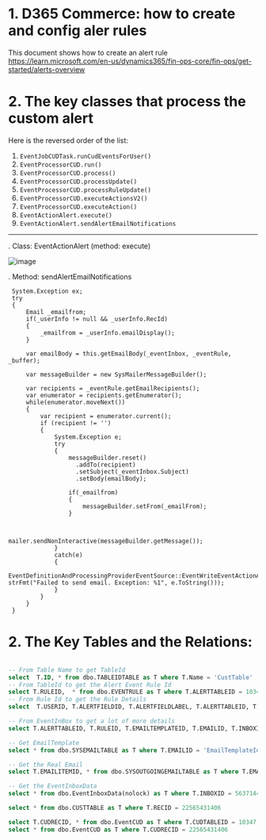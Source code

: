 # 1. D365 Commerce:  how to create and config aler rules<br/>

This document shows how to create an alert rule  https://learn.microsoft.com/en-us/dynamics365/fin-ops-core/fin-ops/get-started/alerts-overview <br/>

# 2. The key classes that process the custom alert <br/>
Here is the reversed order of the list:

1. `EventJobCUDTask.runCudEventsForUser()`
2. `EventProcessorCUD.run()`
3. `EventProcessorCUD.process()`
4. `EventProcessorCUD.processUpdate()`
5. `EventProcessorCUD.processRuleUpdate()`
6. `EventProcessorCUD.executeActionsV2()`
7. `EventProcessorCUD.executeAction()`
8. `EventActionAlert.execute()`
9. `EventActionAlert.sendAlertEmailNotifications`
<hr/>
. Class: EventActionAlert (method: execute)<br/>

![image](https://github.com/user-attachments/assets/5cd1b531-02de-430b-a06f-020523557ec2)

. Method: sendAlertEmailNotifications
```
 System.Exception ex;
 try
 {
     Email _emailfrom;
     if(_userInfo != null && _userInfo.RecId)
     {
         _emailfrom = _userInfo.emailDisplay();
     }

     var emailBody = this.getEmailBody(_eventInbox, _eventRule, _buffer);
     
     var messageBuilder = new SysMailerMessageBuilder();
     
     var recipients = _eventRule.getEmailRecipients();
     var enumerator = recipients.getEnumerator();
     while(enumerator.moveNext())
     {
         var recipient = enumerator.current();
         if (recipient != '')
         {
             System.Exception e;
             try
             {
                 messageBuilder.reset()
                   .addTo(recipient)
                   .setSubject(_eventInbox.Subject)
                   .setBody(emailBody);

                 if(_emailfrom)
                 {
                     messageBuilder.setFrom(_emailFrom);
                 }
                 

                 mailer.sendNonInteractive(messageBuilder.getMessage());
             }
             catch(e)
             {
                 EventDefinitionAndProcessingProviderEventSource::EventWriteEventActionAlertInfo("sendAlertEmailNotifications", strFmt("Failed to send email. Exception: %1", e.ToString()));
             }
         }
     }
 }
```


# 2. The Key Tables and the Relations:<br/>

```sql

-- From Table Name to get TableId
select  T.ID, * from dbo.TABLEIDTABLE as T where T.Name = 'CustTable'
-- From TableId to get the Alert Event Rule Id
select T.RULEID,  * from dbo.EVENTRULE as T where T.ALERTTABLEID = 10347
-- From Rule Id to get the Rule Details
select  T.USERID, T.ALERTFIELDID, T.ALERTFIELDLABEL, T.ALERTTABLEID, T.COMPANYID, T.MESSAGE, T.SUBJECT, * from dbo.EVENTRULE as T where T.RULEID = 000263

-- From EventInBox to get a lot of more details
select T.ALERTTABLEID, T.RULEID, T.EMAILTEMPLATEID, T.EMAILID, T.INBOXID, T.ALERTEDFOR, T.SENDEMAIL, T.SUBJECT, T.MESSAGE, T.EMAILRECIPIENT, T.INBOXID, * from dbo.EVENTINBOX as T where T.ALERTTABLEID = 10347 and T.RULEID = 000263

-- Get EmailTemplate
select * from dbo.SYSEMAILTABLE as T where T.EMAILID = 'EmailTemplateId from EVENTINBOX' -- EmailTemplateId

-- Get the Real Email
select T.EMAILITEMID, * from dbo.SYSOUTGOINGEMAILTABLE as T where T.EMAILITEMID = 'EmailId from EVENTINBOX '

-- Get the EventInboxData
select * from dbo.EventInboxData(nolock) as T where T.INBOXID = 5637144581-- 'InBoxId from dbo.EVENTINBOX'

select * from dbo.CUSTTABLE as T where T.RECID = 22565431406

select T.CUDRECID, * from dbo.EventCUD as T where T.CUDTABLEID = 10347
select * from dbo.EventCUD as T where T.CUDRECID = 22565431406
```








  
